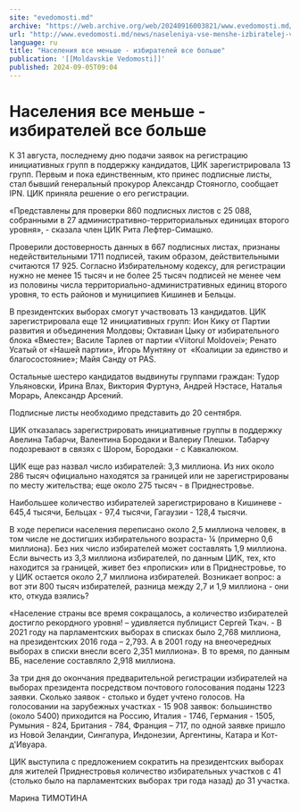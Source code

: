 ```yaml
---
site: "evedomosti.md"
archive: "https://web.archive.org/web/20240916003821/www.evedomosti.md/news/naseleniya-vse-menshe-izbiratelej-vse-bolshe"
url: "http://www.evedomosti.md/news/naseleniya-vse-menshe-izbiratelej-vse-bolshe"
language: ru
title: "Населения все меньше - избирателей все больше"
publication: '[[Moldavskie Vedomosti]]'
published: 2024-09-05T09:04
---
```


# Населения все меньше - избирателей все больше

К 31 августа, последнему дню подачи заявок на регистрацию инициативных групп в поддержку кандидатов, ЦИК зарегистрировала 13 групп. Первым и пока единственным, кто принес подписные листы, стал бывший генеральный прокурор Александр Стояногло, сообщает IPN. ЦИК приняла решение о его регистрации.

«Представлены для проверки 860 подписных листов с 25 088, собранными в 27 административно-территориальных единицах второго уровня», - сказала член ЦИК Рита Лефтер-Симашко.

Проверили достоверность данных в 667 подписных листах, признаны недействительными 1711 подписей, таким образом, действительными считаются 17 925. Согласно Избирательному кодексу, для регистрации нужно не менее 15 тысяч и не более 25 тысяч подписей не менее чем из половины числа территориально-административных единиц второго уровня, то есть районов и муниципиев Кишинев и Бельцы.

В президентских выборах смогут участвовать 13 кандидатов. ЦИК зарегистрировала еще 12 инициативных групп: Ион Кику от Партии развития и объединения Молдовы; Октавиан Цыку от избирательного блока «Вместе»; Василе Тарлев от партии «Viitorul Moldovei»; Ренато Усатый от «Нашей партии», Игорь Мунтяну от  «Коалиции за единство и благосостояние»; Майя Санду от PAS.

Остальные шестеро кандидатов выдвинуты группами граждан: Тудор Ульяновски, Ирина Влах, Виктория Фуртунэ, Андрей Нэстасе, Наталья Морарь, Александр Арсений.

Подписные листы необходимо представить до 20 сентября.

ЦИК отказалась зарегистрировать инициативные группы в поддержку Авелина Табарчи, Валентина Бородаки и Валериу Плешки. Табарчу подозревают в связях с Шором, Бородаки - с Кавкалюком.

ЦИК еще раз назвал число избирателей: 3,3 миллиона. Из них около 286 тысяч официально находятся за границей или не зарегистрированы по месту жительства; еще около 275 тысяч - в Приднестровье.

Наибольшее количество избирателей зарегистрировано в Кишиневе - 645,4 тысячи, Бельцах - 97,4 тысячи, Гагаузии - 128,4 тысячи.

В ходе переписи населения переписано около 2,5 миллиона человек, в том числе не достигших избирательного возраста- ¼ (примерно 0,6 миллиона). Без них число избирателей может составлять 1,9 миллиона. Если вычесть из 3,3 миллиона избирателей, по данным ЦИК, тех, кто находится за границей, живет без «прописки» или в Приднестровье, то у ЦИК остается около 2,7 миллиона избирателей. Возникает вопрос: а вот эти 800 тысяч избирателей, разница между 2,7 и 1,9 миллиона - они кто, откуда взялись?

«Население страны все время сокращалось, а количество избирателей достигло рекордного уровня! – удивляется публицист Сергей Ткач. - В 2021 году на парламентских выборах в списках было 2,768 миллиона, на президентских 2016 года – 2,793. А в 2001 году на внеочередных выборах в списки внесли всего 2,351 миллиона». В то время, по данным ВБ, население составляло 2,918 миллиона.

За три дня до окончания предварительной регистрации избирателей на выборах президента посредством почтового голосования поданы 1223 заявки. Сколько заявок - столько и будет учтено голосов. На голосовании на зарубежных участках - 15 908 заявок: большинство (около 5400) приходится на Россию, Италия - 1746, Германия - 1505, Румыния - 824, Британия - 784, Франция – 717, по одной заявке пришло из Новой Зеландии, Сингапура, Индонезии, Аргентины, Катара и Кот-д'Ивуара.

ЦИК выступила с предложением сократить на президентских выборах для жителей Приднестровья количество избирательных участков с 41 (столько было на парламентских выборах три года назад) до 31 участка.

Марина ТИМОТИНА